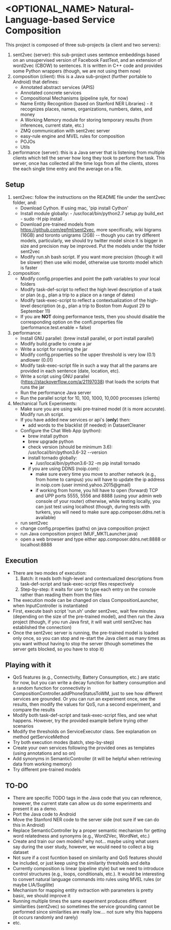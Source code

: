 # <OPTIONAL_NAME> Natural-Language-based Service Composition

This project is composed of three sub-projects (a client and two servers):
1. sent2vec (server): this sub-project uses sentence embeddings based on an unsupervised version of Facebook FastText, and an extension of word2vec (CBOW) to sentences. It is written in C++ code and provides some Python wrappers (though, we are not using them now)
2. composition (client): this is a Java sub-project (further portable to Android) that defines:
    - Annotated abstract services (APIS) 
    - Annotated concrete services
    - Compositional Mechanisms (pipeline syle, for now)
    - Name Entity Recognition (based on Stanford NER Libraries) - it recognizes places, names, organizations, numbers, dates, and money
    - A Working Memory module for storing temporary results (from inferences, current state, etc.)
    - ZMQ communication with sent2vec server
    - easy-rule engine and MVEL rules for composition
    - POJOs
    - Utils
3. performance (server): this is a Java server that is listening from multiple clients which tell the server how long they took to perform the task. This server, once has collected all the time logs from all the clients, stores the each single time entry and the average on a file.
    
## Setup
1. sent2vec: follow the instructions on the README file under the sent2vec folder, and:
    - Download Cython. If using mac, 'pip install Cython'
    - Install module globally:
	      - /usr/local/bin/python2.7 setup.py build_ext
	      - sudo -H pip install .
    - Download pre-trained models from https://github.com/epfml/sent2vec, more specifically, wiki bigrams (16GB) and toronto unigrams (2GB) -- though you can try different models, particularly, we should try twitter model since it is bigger in size and precision may be improved. Put the models under the folder sent2vec
    - Modify run.sh bash script. If you want more precision (though it will be slower) then use wiki model, otherwise use toronto model which is faster
2. composition:
    - Modify config.properties and point the path variables to your local folders
    - Modify task-def-script to reflect the high level description of a task or plan (e.g., plan a trip to a place on a range of dates)
    - Modify task-exec-script to reflect a contextualization of the high-level description (e.g., plan a trip to Boston from August 29 to September 11)
    - If you are **NOT** doing performance tests, then you should disable the corresponding option on the confi.properties file (performance.test.enable = false)
3. performance:
	- Install GNU parallel: (brew install parallel, or port install parallel)
	- Modify build.gradle to create a jar
	- Write a script for running the jar
	- Modify config.properties so the upper threshold is very low (0.1) andlower (0.01)
	- Modify task-exec-script file in such a way that all the params are provided in each sentence (date, location, etc).
	- Write a script using GNU parallel (https://stackoverflow.com/a/21197038) that loads the scripts that runs the jar
	- Run the performance Java server
	- Run the parallel script for 10, 100, 1000, 10,000 processes (clients)
4. Mechanical Turk Experiments:
	- Make sure you are using wiki pre-trained model (it is more accurate). Modify run.sh script.
	- If you have added new services or api's (**only**) then:
		- add words to the blacklist (if needed) in DatasetCleaner
	- Configure the Chat Web App (python):
		- brew install python
		- brew upgrade python
		- check version (should be minimum 3.6): /usr/local/bin/python3.6-32 --version
		- install tornado globally:
			- /usr/local/bin/python3.6-32 -m pip install tornado
		- if you are using DDNS (noip.com):
			- make sure every time you move to another network (e.g., from home to campus) you will have to update the ip address in noip.com (user inmind.yahoo.2015@gmail)
			- if working from home, you hill have to open (forward) TCP and UPP ports 5555, 5556 and 8888 (using your admin web console of your router) otherwise, while testing locally, you can just test using localhost (though, during tests with turkers, you will need to make sure app.composer.ddns.net is available)
	- run sent2vec
	- change config.properties (paths) on java composition project
	- run Java composition project (MUF_MKTLauncher.java)
	- open a web browser and type either app.composer.ddns.net:8888 or localhost:8888
  
## Execution
- There are two modes of execution:
    1. Batch: it reads both high-level and contextualized descriptions from task-def-script and task-exec-script files respectively
    2. Step-by-step: it waits for user to type each entry on the console rather than reading them from the files
- The execution mode can be changed on class CompositionLauncher, when InputController is instantiated
- First, execute bash script 'run.sh' under sent2vec, wait few minutes (depending on the size of the pre-trained model), and then run the Java project (though, if you run Java first, it will wait until sent2vec has established the connection)
- Once the sent2vec server is running, the pre-trained model is loaded only once, so you can stop and re-start the Java client as many times as you want without having to stop the server (though sometimes the server gets blocked, so you have to stop it)

## Playing with it
- QoS features (e.g., Connectivity, Battery Consumption, etc.) are static for now, but you can write a decay function for battery consumption and a random function for connectivity in CompositionController.addPhoneStatusToWM, just to see how different services are grounded. Or you can run an experiment once, see the results, then modify the values for QoS, run a second experiment, and compare the results
- Modify both task-def-script and task-exec-script files, and see what happens. However, try the provided example before trying other scenarios
- Modify the thresholds on ServiceExecutor class. See explanation on method getServiceMethod
- Try both execution modes (batch, step-by-step)
- Create your own services following the provided ones as templates (using annotations and so on)
- Add synonyms in SemanticController (it will be helpful when retrieving data from working memory)
- Try different pre-trained models

## TO-DO
- There are specific TODO tags in the Java code that you can reference, however, the current state can allow us do some experiments and present it as a demo.
- Port the Java code to Android
- Move the Stanford NER code to the server side (not sure if we can do this in Android)
- Replace SemanticController by a proper semantic mechanism for getting word relatedness and synonyms (e.g., Word2Vec, WordNet, etc.)
- Create and train our own models? why not... maybe using what users say during the user study, however, we would need to collect a big dataset
- Not sure if a cost fucntion based on similarity and QoS features should be included, or just keep using the similarity thresholds and delta
- Currently composition is linear (pipeline style) but we need to introduce control structures (e.g., loops, conditionals, etc.). It would be interesting to convert natural language commands into rules using MVEL rules (or maybe LIA/Sugilite)
- Mechanism for mapping entity extraction with parameters is pretty basic, we should improve it
- Running multiple times the same experiment produces different similarities (sent2vec) so sometimes the service grounding cannot be performed since similarities are really low.... not sure why this happens (it occurs randomly and rarely)
- etc.
